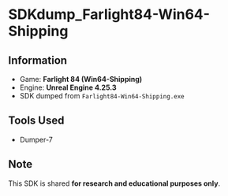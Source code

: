 # SDKdump_Farlight84-Win64-Shipping

## Information
- Game: **Farlight 84 (Win64-Shipping)**
- Engine: **Unreal Engine 4.25.3**
- SDK dumped from `Farlight84-Win64-Shipping.exe`

## Tools Used
- Dumper-7  


## Note
This SDK is shared **for research and educational purposes only**.
